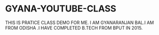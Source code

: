 # GYANA-YOUTUBE-CLASS
THIS IS PRATICE CLASS DEMO FOR ME.
I AM GYANARANJAN BAL.I AM FROM ODISHA .I HAVE COMPLETED B.TECH FROM BPUT IN 2015.

